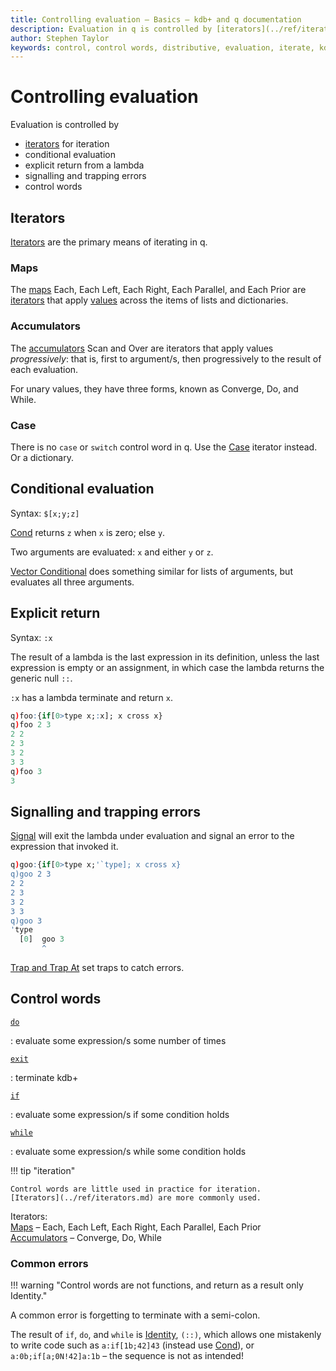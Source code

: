 ```yaml
---
title: Controlling evaluation – Basics – kdb+ and q documentation
description: Evaluation in q is controlled by [iterators](../ref/iterators.md) for iteration ; conditional evaluation; explicit return from a lambda; signalling and trapping errors; and control words.
author: Stephen Taylor
keywords: control, control words, distributive, evaluation, iterate, kdb+, operator, progressive, q, unary, word
---
```

# Controlling evaluation






Evaluation is controlled by 

-   [iterators](../ref/iterators.md) for iteration 
-   conditional evaluation
-   explicit return from a lambda
-   signalling and trapping errors
-   control words


## Iterators

[Iterators](../ref/iterators.md) are the primary means of iterating in q.


### Maps

The [maps](../ref/maps.md) Each, Each Left, Each Right, Each Parallel, and Each Prior are [iterators](../ref/iterators.md) that apply [values](glossary.md#applicable-value) across the items of lists and dictionaries. 


### Accumulators

The [accumulators](../ref/accumulators.md) Scan and Over are iterators that apply values _progressively_: that is, first to argument/s, then progressively to the result of each evaluation. 

For unary values, they have three forms, known as Converge, Do, and While. 


### Case

There is no `case` or `switch` control word in q. Use the [Case](../ref/maps.md#case) iterator instead. Or a dictionary.


## Conditional evaluation

Syntax: `$[x;y;z]`

[Cond](../ref/cond.md) returns `z` when `x` is zero; else `y`.

Two arguments are evaluated: `x` and either `y` or `z`.

[Vector Conditional](../ref/vector-conditional.md) does something similar for lists of arguments, but evaluates all three arguments. 


## Explicit return

Syntax: `:x`

The result of a lambda is the last expression in its definition, unless the last expression is empty or an assignment, in which case the lambda returns the generic null `::`.

`:x` has a lambda terminate and return `x`.

```q
q)foo:{if[0>type x;:x]; x cross x}
q)foo 2 3
2 2
2 3
3 2
3 3
q)foo 3
3
```

## Signalling and trapping errors

[Signal](../ref/signal.md) will exit the lambda under evaluation and signal an error to the expression that invoked it. 

```q
q)goo:{if[0>type x;'`type]; x cross x}
q)goo 2 3
2 2
2 3
3 2
3 3
q)goo 3
'type
  [0]  goo 3
       ^
```

[Trap and Trap At](../ref/apply.md#trap) set traps to catch errors. 


## Control words


[`do`](../ref/do.md)

: evaluate some expression/s some number of times

[`exit`](../ref/exit.md)

: terminate kdb+

[`if`](../ref/if.md)

: evaluate some expression/s if some condition holds 

[`while`](../ref/while.md)

: evaluate some expression/s while some condition holds

!!! tip "iteration"

    Control words are little used in practice for iteration.
    [Iterators](../ref/iterators.md) are more commonly used.

<i class="far fa-hand-point-right"></i> Iterators:  
[Maps](../ref/maps.md) – Each, Each Left, Each Right, Each Parallel, Each Prior<br>
[Accumulators](../ref/accumulators.md) – Converge, Do, While


### Common errors

!!! warning "Control words are not functions, and return as a result only Identity."

A common error is forgetting to terminate with a semi-colon. 

The result of `if`, `do`, and `while` is [Identity](../ref/identity.md), `(::)`, which allows one mistakenly to write code such as `a:if[1b;42]43` (instead use [Cond](../ref/cond.md)), or `a:0b;if[a;0N!42]a:1b` – the sequence is not as intended!


